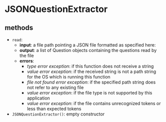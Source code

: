 # JSONQuestionExtractor

## methods
- `read`: 
    - **input**: a file path pointing a JSON file formatted as specified here: 
    - **output**: a list of Question objects containing the questions read by the file
    - **errors**: 
        - *type error exception*: if this function does not receive a string
        - *value error exception*: if the received string is not a path string for the OS which is running this function
        - *file not found error exception*: if the specified path string does not refer to any existing file
        - *value error exception*: if the file type is not supported by this application
        - *value error exception*: if the file contains unrecognized tokens or less than expected tokens
- `JSONQuestionExtractor()`: empty constructor